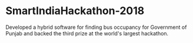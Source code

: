 # SmartIndiaHackathon-2018
Developed a hybrid software for finding bus occupancy for Government of Punjab and backed the third prize at the world's largest hackathon.
